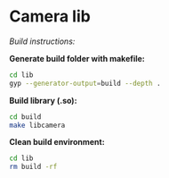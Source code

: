 # Camera lib

*Build instructions:*

**Generate build folder with makefile:**

```sh
cd lib
gyp --generator-output=build --depth .
```

**Build library (.so):**
```sh
cd build
make libcamera
```

**Clean build environment:**
```sh
cd lib
rm build -rf
```